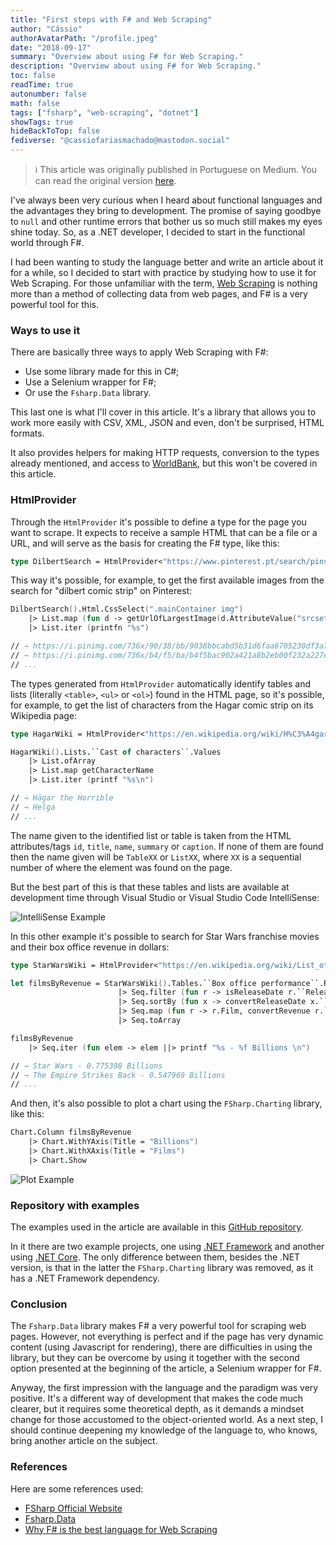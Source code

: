```yaml
---
title: "First steps with F# and Web Scraping"
author: "Cássio"
authorAvatarPath: "/profile.jpeg"
date: "2018-09-17"
summary: "Overview about using F# for Web Scraping."
description: "Overview about using F# for Web Scraping."
toc: false
readTime: true
autonumber: false
math: false
tags: ["fsharp", "web-scraping", "dotnet"]
showTags: true
hideBackToTop: false
fediverse: "@cassiofariasmachado@mastodon.social"
---
```


> ℹ️ This article was originally published in Portuguese on Medium. You can read the original version [here](https://medium.com/cwi-software/primeiros-passos-com-f-e-web-scraping-90ee1b9e586e).

I've always been very curious when I heard about functional languages and the advantages they bring to development. The promise of saying goodbye to `null` and other runtime errors that bother us so much still makes my eyes shine today. So, as a .NET developer, I decided to start in the functional world through F#.

I had been wanting to study the language better and write an article about it for a while, so I decided to start with practice by studying how to use it for Web Scraping. For those unfamiliar with the term, [Web Scraping](https://en.wikipedia.org/wiki/Web_scraping) is nothing more than a method of collecting data from web pages, and F# is a very powerful tool for this.

### Ways to use it

There are basically three ways to apply Web Scraping with F#:

- Use some library made for this in C#;
- Use a Selenium wrapper for F#;
- Or use the `Fsharp.Data` library.

This last one is what I'll cover in this article. It's a library that allows you to work more easily with CSV, XML, JSON and even, don't be surprised, HTML formats.

It also provides helpers for making HTTP requests, conversion to the types already mentioned, and access to [WorldBank](http://www.worldbank.org), but this won't be covered in this article.

### HtmlProvider

Through the `HtmlProvider` it's possible to define a type for the page you want to scrape. It expects to receive a sample HTML that can be a file or a URL, and will serve as the basis for creating the F# type, like this:

```fsharp
type DilbertSearch = HtmlProvider<"https://www.pinterest.pt/search/pins/?q=dilbert%20comic%20strip">
```

This way it's possible, for example, to get the first available images from the search for "dilbert comic strip" on Pinterest:

```fsharp
DilbertSearch().Html.CssSelect(".mainContainer img")
    |> List.map (fun d -> getUrlOfLargestImage(d.AttributeValue("srcset")))
    |> List.iter (printfn "%s")

// → https://i.pinimg.com/736x/90/38/bb/9038bbcabd5b31d6faa6705230df3a78--peanuts-comics-peanuts-gang.jpg
// → https://i.pinimg.com/736x/b4/f5/ba/b4f5bac902a421a8b2eb00f232a227e4--human-resources-online-comics.jpg
// ...
```

The types generated from `HtmlProvider` automatically identify tables and lists (literally `<table>`, `<ul>` or `<ol>`) found in the HTML page, so it's possible, for example, to get the list of characters from the Hagar comic strip on its Wikipedia page:

```fsharp
type HagarWiki = HtmlProvider<"https://en.wikipedia.org/wiki/H%C3%A4gar_the_Horrible">

HagarWiki().Lists.``Cast of characters``.Values
    |> List.ofArray
    |> List.map getCharacterName
    |> List.iter (printf "%s\n")

// → Hägar the Horrible
// → Helga
// ...
```

The name given to the identified list or table is taken from the HTML attributes/tags `id`, `title`, `name`, `summary` or `caption`. If none of them are found then the name given will be `TableXX` or `ListXX`, where `XX` is a sequential number of where the element was found on the page.

But the best part of this is that these tables and lists are available at development time through Visual Studio or Visual Studio Code IntelliSense:

![IntelliSense Example](/posts/2018/first-steps-with-fsharp-and-webscraping/intellisense-example.gif)

In this other example it's possible to search for Star Wars franchise movies and their box office revenue in dollars:

```fsharp
type StarWarsWiki = HtmlProvider<"https://en.wikipedia.org/wiki/List_of_Star_Wars_films_and_television_series">

let filmsByRevenue = StarWarsWiki().Tables.``Box office performance``.Rows
                        |> Seq.filter (fun r -> isReleaseDate r.``Release date``)
                        |> Seq.sortBy (fun x -> convertReleaseDate x.``Release date``)
                        |> Seq.map (fun r -> r.Film, convertRevenue r.``Box office revenue - Worldwide``)
                        |> Seq.toArray

filmsByRevenue
    |> Seq.iter (fun elem -> elem ||> printf "%s - %f Billions \n")

// → Star Wars - 0.775398 Billions
// → The Empire Strikes Back - 0.547969 Billions
// ...
```

And then, it's also possible to plot a chart using the `FSharp.Charting` library, like this:

```fsharp
Chart.Column filmsByRevenue
    |> Chart.WithYAxis(Title = "Billions")
    |> Chart.WithXAxis(Title = "Films")
    |> Chart.Show
```

![Plot Example](/posts/2018/first-steps-with-fsharp-and-webscraping/plot-example.png)

### Repository with examples

The examples used in the article are available in this [GitHub repository](https://github.com/cassiofariasmachado/webscraping-with-fsharp).

In it there are two example projects, one using [.NET Framework](https://github.com/cassiofariasmachado/webscraping-with-fsharp/tree/master/src/samples) and another using [.NET Core](https://github.com/cassiofariasmachado/webscraping-with-fsharp/tree/master/src/samples-core). The only difference between them, besides the .NET version, is that in the latter the `FSharp.Charting` library was removed, as it has a .NET Framework dependency.

### Conclusion

The `Fsharp.Data` library makes F# a very powerful tool for scraping web pages. However, not everything is perfect and if the page has very dynamic content (using Javascript for rendering), there are difficulties in using the library, but they can be overcome by using it together with the second option presented at the beginning of the article, a Selenium wrapper for F#.

Anyway, the first impression with the language and the paradigm was very positive. It's a different way of development that makes the code much clearer, but it requires some theoretical depth, as it demands a mindset change for those accustomed to the object-oriented world. As a next step, I should continue deepening my knowledge of the language to, who knows, bring another article on the subject.

### References

Here are some references used:

- [FSharp Official Website](https://fsharp.org/)
- [Fsharp.Data](http://fsharp.github.io/FSharp.Data/index.html)
- [Why F# is the best language for Web Scraping](https://biarity.gitlab.io/2016/11/23/why-f-is-the-best-langauge-for-web-scraping/)
